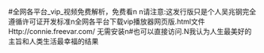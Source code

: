 #全网各平台_vip_视频免费解析，免费看n n请注意:这发行版只是个人吴兆钢完全遵循许可证开发标准n全网各平台下载vip播放器网页版.html文件Http://connie.freevar.com/  无需安装n#也可以直接访问.N我认为人生最美好的主旨和人类生活最幸福的结果
